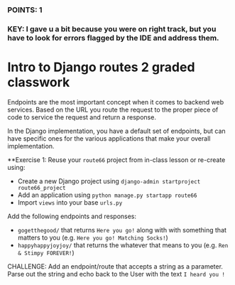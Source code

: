 ### POINTS: 1
### KEY: I gave u a bit because you were on right track, but you have to look for errors flagged by the IDE and address them.

# Intro to Django routes 2 graded classwork 

Endpoints are the most important concept when it comes to backend web services. Based on the URL you route the request to the proper piece of code to service the request and return a response.

In the Django implementation, you have a default set of endpoints, but can have specific ones for the various applications that make your overall implementation.

**Exercise 1:
Reuse your ```route66``` project from in-class lesson or re-create using:

* Create a new Django project using ```django-admin startproject route66_project```
* Add an application using ```python manage.py startapp route66```
* Import ```views``` into your base ```urls.py```


Add the following endpoints and responses:

* ```gogetthegood/``` that returns ```Here you go!``` along with with something that matters to you (e.g. ```Here you go! Matching Socks!```)
* ```happyhappyjoyjoy/``` that returns the whatever that means to you (e.g. ```Ren & Stimpy FOREVER!```)

CHALLENGE:
Add an endpoint/route that accepts a string as a parameter. Parse out the string and echo back to the User with the text ```I heard you !```




